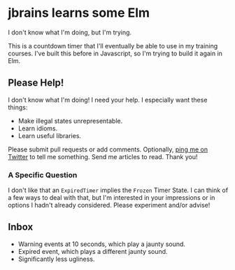 # jbrains learns some Elm

I don't know what I'm doing, but I'm trying.

This is a countdown timer that I'll eventually be able to use in my training courses. 
I've built this before in Javascript, so I'm trying to build it again in Elm.

## Please Help!

I don't know what I'm doing! I need your help. I especially want these things:

- Make illegal states unrepresentable.
- Learn idioms.
- Learn useful libraries.

Please submit pull requests or add comments. Optionally, [ping me on Twitter](//twitter.com/jbrains) to tell
me something. Send me articles to read. Thank you!

### A Specific Question

I don't like that an `ExpiredTimer` implies the `Frozen` Timer State. I can think of a few ways to deal with
that, but I'm interested in your impressions or in options I hadn't already considered. Please experiment
and/or advise!

## Inbox

- Warning events at 10 seconds, which play a jaunty sound.
- Expired event, which plays a different jaunty sound.
- Significantly less ugliness.

